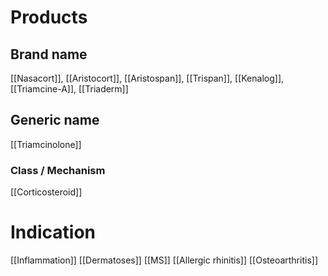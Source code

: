 # Products

## Brand name
[[Nasacort]], [[Aristocort]], [[Aristospan]], [[Trispan]], [[Kenalog]], [[Triamcine-A]], [[Triaderm]]

## Generic name
[[Triamcinolone]]

### Class / Mechanism
[[Corticosteroid]]

# Indication
[[Inflammation]]
[[Dermatoses]]
[[MS]]
[[Allergic rhinitis]]
[[Osteoarthritis]]